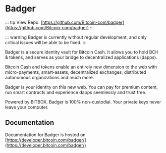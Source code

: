 # Badger

::: tip View Repo:
[https://github.com/Bitcoin-com/badger](https://github.com/Bitcoin-com/badger)
:::

::: warning
Badger is currently without regular development, and only critical issues will be able to be fixed.
:::


Badger is a secure identity vault for Bitcoin Cash. It allows you to hold BCH & tokens, and serves as your bridge to decentralized applications (dapps).

Bitcoin Cash and tokens enable an entirely new dimension to the web with micro-payments, smart-assets, decentralized exchanges, distributed autonomous organizations and much more.

Badger is your identity on this new web. You can pay for premium content, run smart contracts and experience dapps seemlessly and trust free.

Powered by BITBOX, Badger is 100% non-custodial. Your private keys never leave your computer.

## Documentation

Documentation for Badger is hosted on [https://developer.bitcoin.com/badger/](https://developer.bitcoin.com/badger/)

